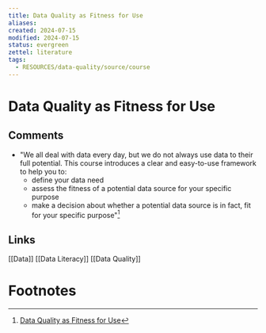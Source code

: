 ```yaml
---
title: Data Quality as Fitness for Use
aliases: 
created: 2024-07-15
modified: 2024-07-15
status: evergreen
zettel: literature
tags:
  - RESOURCES/data-quality/source/course
---
```

#  Data Quality as Fitness for Use
## Comments
- "We all deal with data every day, but we do not always use data to their full potential. This course introduces a clear and easy-to-use framework to help you to:
	- define your data need
	- assess the fitness of a potential data source for your specific purpose
	- make a decision about whether a potential data source is in fact, fit for your specific purpose"[^1]
## Links
[[Data]]
[[Data Literacy]]
[[Data Quality]]
# Footnotes

[^1]: [Data Quality as Fitness for Use](https://www150.statcan.gc.ca/n1/pub/89-20-0006/892000062023001-eng.htm)